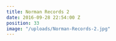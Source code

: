 ```yaml
---
title: Norman Records 2
date: 2016-09-28 22:54:00 Z
position: 33
image: "/uploads/Norman-Records-2.jpg"
---
```


